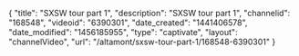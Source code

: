 {
    "title": "SXSW tour part 1",
    "description": "SXSW tour part 1",
    "channelid": "168548",
    "videoid": "6390301",
    "date_created": "1441406578",
    "date_modified": "1456185955",
    "type": "captivate",
    "layout": "channelVideo",
    "url": "\/altamont\/sxsw-tour-part-1\/168548-6390301"
}